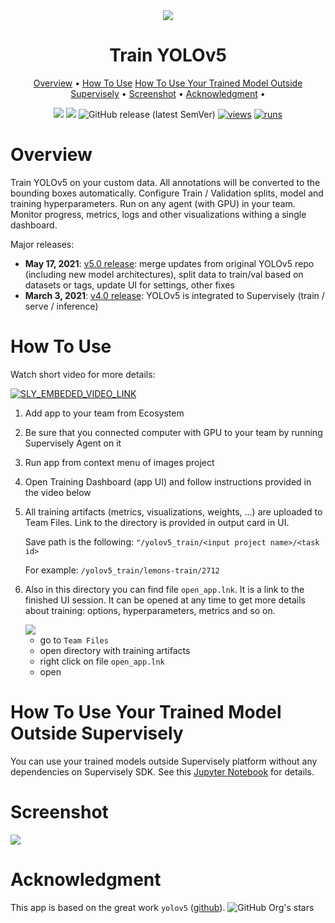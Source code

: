 <div align="center" markdown>

<img src="https://user-images.githubusercontent.com/106374579/183667927-7b2161e7-97e3-4219-90ec-6b558992faa2.png"/>

# Train YOLOv5

<p align="center">
  <a href="#Overview">Overview</a> •
  <a href="#How-To-Use">How To Use</a>
  <a href="#How-To-Use-Your-Trained-Model-Outside-Supervisely">How To Use Your Trained Model Outside Supervisely</a> •
  <a href="#Screenshot">Screenshot</a> •
  <a href="#Acknowledgment">Acknowledgment</a> •
</p>


[![](https://img.shields.io/badge/supervisely-ecosystem-brightgreen)](https://ecosystem.supervisely.com/apps/supervisely-ecosystem/yolov5/supervisely/train)
[![](https://img.shields.io/badge/slack-chat-green.svg?logo=slack)](https://supervisely.com/slack)
![GitHub release (latest SemVer)](https://img.shields.io/github/v/release/supervisely-ecosystem/yolov5)
[![views](https://app.supervisely.com/img/badges/views/supervisely-ecosystem/yolov5/supervisely/train)](https://supervisely.com)
[![runs](https://app.supervisely.com/img/badges/runs/supervisely-ecosystem/yolov5/supervisely/train)](https://supervisely.com)

</div>

# Overview

Train YOLOv5 on your custom data. All annotations will be converted to the bounding boxes automatically. Configure Train / Validation splits, model and training hyperparameters. Run on any agent (with GPU) in your team. Monitor progress, metrics, logs and other visualizations withing a single dashboard.  


Major releases:
- **May 17, 2021**: [v5.0 release](https://github.com/supervisely-ecosystem/yolov5/tree/v5.0.0): merge updates from original YOLOv5 repo (including new model architectures), split data to train/val based on datasets or tags, update UI for settings, other fixes
- **March 3, 2021**: [v4.0 release](https://github.com/supervisely-ecosystem/yolov5/tree/v4.0.9): YOLOv5 is integrated to Supervisely (train / serve / inference)

# How To Use
Watch short video for more details:

<a data-key="sly-embeded-video-link" href="https://youtu.be/e47rWdgK-_M" data-video-code="e47rWdgK-_M">
    <img src="https://i.imgur.com/sJdEEkN.png" alt="SLY_EMBEDED_VIDEO_LINK"  style="max-width:100%;">
</a>

1. Add app to your team from Ecosystem
2. Be sure that you connected computer with GPU to your team by running Supervisely Agent on it 
3. Run app from context menu of images project
4. Open Training Dashboard (app UI) and follow instructions provided in the video below
5. All training artifacts (metrics, visualizations, weights, ...) are uploaded to Team Files. Link to the directory is provided in output card in UI. 
   
   Save path is the following: ```"/yolov5_train/<input project name>/<task id>```

   For example: ```/yolov5_train/lemons-train/2712```
   
6. Also in this directory you can find file `open_app.lnk`. It is a link to the finished UI session. It can be opened at any time to 
   get more details about training: options, hyperparameters, metrics and so on.

   <img src="https://i.imgur.com/fIgiKMJ.png"/>
   
   - go to `Team Files`
   - open directory with training artifacts
   - right click on file `open_app.lnk`
   - open

# How To Use Your Trained Model Outside Supervisely

You can use your trained models outside Supervisely platform without any dependencies on Supervisely SDK. See this [Jupyter Notebook](https://github.com/supervisely-ecosystem/yolov5/blob/master/inference_outside_supervisely.ipynb) for details.

# Screenshot

<img src="https://i.imgur.com/eiROUgb.png"/>

# Acknowledgment

This app is based on the great work `yolov5` ([github](https://github.com/ultralytics/yolov5)). ![GitHub Org's stars](https://img.shields.io/github/stars/ultralytics/yolov5?style=social)
